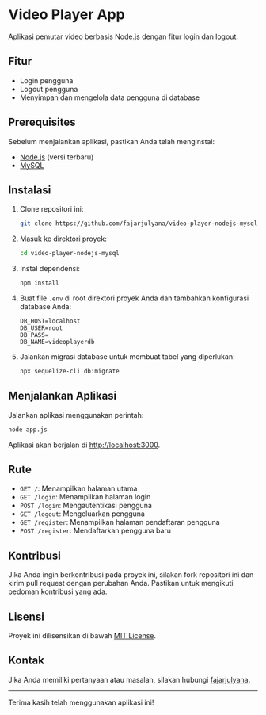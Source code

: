 # Video Player App

Aplikasi pemutar video berbasis Node.js dengan fitur login dan logout.

## Fitur

- Login pengguna
- Logout pengguna
- Menyimpan dan mengelola data pengguna di database

## Prerequisites

Sebelum menjalankan aplikasi, pastikan Anda telah menginstal:

- [Node.js](https://nodejs.org/) (versi terbaru)
- [MySQL](https://www.mysql.com/)

## Instalasi

1. Clone repositori ini:

    ```bash
    git clone https://github.com/fajarjulyana/video-player-nodejs-mysql.git
    ```

2. Masuk ke direktori proyek:

    ```bash
    cd video-player-nodejs-mysql
    ```

3. Instal dependensi:

    ```bash
    npm install
    ```

4. Buat file `.env` di root direktori proyek Anda dan tambahkan konfigurasi database Anda:

    ```env
    DB_HOST=localhost
    DB_USER=root
    DB_PASS=
    DB_NAME=videoplayerdb
    ```

5. Jalankan migrasi database untuk membuat tabel yang diperlukan:

    ```bash
    npx sequelize-cli db:migrate
    ```

## Menjalankan Aplikasi

Jalankan aplikasi menggunakan perintah:

```bash
node app.js
```

Aplikasi akan berjalan di [http://localhost:3000](http://localhost:3000).

## Rute

- `GET /`: Menampilkan halaman utama
- `GET /login`: Menampilkan halaman login
- `POST /login`: Mengautentikasi pengguna
- `GET /logout`: Mengeluarkan pengguna
- `GET /register`: Menampilkan halaman pendaftaran pengguna
- `POST /register`: Mendaftarkan pengguna baru

## Kontribusi

Jika Anda ingin berkontribusi pada proyek ini, silakan fork repositori ini dan kirim pull request dengan perubahan Anda. Pastikan untuk mengikuti pedoman kontribusi yang ada.

## Lisensi

Proyek ini dilisensikan di bawah [MIT License](LICENSE).

## Kontak

Jika Anda memiliki pertanyaan atau masalah, silakan hubungi [fajarjulyana](mailto:fajarjulyana1@gmail.com).

---

Terima kasih telah menggunakan aplikasi ini!
